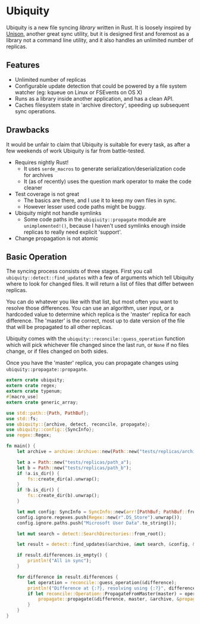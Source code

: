 # Ubiquity

Ubiquity is a new file syncing *library* written in Rust. It is loosely inspired by [Unison](https://www.cis.upenn.edu/~bcpierce/unison/), another great sync utility, but it is designed first and foremost as a library not a command line utility, and it also handles an unlimited number of replicas.

## Features

- Unlimited number of replicas
- Configurable update detection that could be powered by a file system watcher (eg: kqueue on Linux or FSEvents on OS X)
- Runs as a library inside another application, and has a clean API.
- Caches filesystem state in 'archive directory', speeding up subsequent sync operations.

## Drawbacks

It would be unfair to claim that Ubiquity is suitable for every task, as after a few weekends of work Ubiquity is far from battle-tested.

- Requires nightly Rust!
    + It uses `serde_macros` to generate serialization/deserialization code for archives
    + It (as of recently) uses the question mark operator to make the code cleaner
- Test coverage is not great
    + The basics are there, and I use it to keep my own files in sync.
    + However lesser used code paths might be buggy.
- Ubiquity might not handle symlinks
    + Some code paths in the `ubiqiuity::propagate` module are `unimplemented!()`, because I haven't used symlinks enough inside replicas to really need explicit 'support'.
- Change propagation is not atomic

## Basic Operation
The syncing process consists of three stages.
First you call `ubiquity::detect::find_updates` with a few of arguments
which tell Ubiquity where to look for changed files. It will return a list of files that differ between replicas.

You can do whatever you like with that list, but most often you want to resolve those differences.
You can use an algorithm, user input, or a hardcoded value to determine which replica is the 'master' replica for each difference.
The 'master' is the correct, most up to date version of the file that will be propagated to all other replicas.

Ubiquity comes with the `ubiquity::reconcile::guess_operation` function which will pick whichever file changed since the last run, or `None` if no files change, or if files changed on both sides.

Once you have the 'master' replica, you can propagate changes using `ubiquity::propagate::propagate`.

```rust
extern crate ubiquity;
extern crate regex;
extern crate typenum;
#[macro_use]
extern crate generic_array;

use std::path::{Path, PathBuf};
use std::fs;
use ubiquity::{archive, detect, reconcile, propagate};
use ubiquity::config::{SyncInfo};
use regex::Regex;

fn main() {
    let archive = archive::Archive::new(Path::new("tests/replicas/archives").to_path_buf()).unwrap();

    let a = Path::new("tests/replicas/path_a");
    let b = Path::new("tests/replicas/path_b");
    if !a.is_dir() {
        fs::create_dir(a).unwrap();
    }
    if !b.is_dir() {
        fs::create_dir(b).unwrap();
    }

    let mut config: SyncInfo = SyncInfo::new(arr![PathBuf; PathBuf::from("tests/replicas/path_a"), PathBuf::from("tests/replicas/path_b")]);
    config.ignore.regexes.push(Regex::new(r".DS_Store").unwrap());
    config.ignore.paths.push("Microsoft User Data".to_string());

    let mut search = detect::SearchDirectories::from_root();

    let result = detect::find_updates(&archive, &mut search, &config, &detect::EmptyProgressCallback).expect("Failed to find conflicts");

    if result.differences.is_empty() {
        println!("All in sync");
    }

    for difference in result.differences {
        let operation = reconcile::guess_operation(&difference);
        println!("Difference at {:?}, resolving using {:?}", difference.path, operation);
        if let reconcile::Operation::PropagateFromMaster(master) = operation {
            propagate::propagate(&difference, master, &archive, &propagate::DefaultPropagationOptions, &propagate::EmptyProgressCallback).unwrap();
        }
    }
}
```
